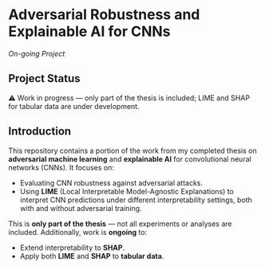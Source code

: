 # Adversarial Robustness and Explainable AI for CNNs
*On-going Project*

## Project Status
⚠️ Work in progress — only part of the thesis is included; LIME and SHAP for tabular data are under development.

## Introduction

This repository contains a portion of the work from my completed thesis on **adversarial machine learning** and **explainable AI** for convolutional neural networks (CNNs). It focuses on:  
- Evaluating CNN robustness against adversarial attacks.  
- Using **LIME** (Local Interpretable Model-Agnostic Explanations) to interpret CNN predictions under different interpretability settings, both with and without adversarial training.  

This is **only part of the thesis** — not all experiments or analyses are included. Additionally, work is **ongoing** to:  
- Extend interpretability to **SHAP**.  
- Apply both **LIME** and **SHAP** to **tabular data**.
